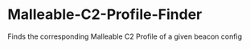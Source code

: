 # Malleable-C2-Profile-Finder
Finds the corresponding Malleable C2 Profile of a given beacon config
